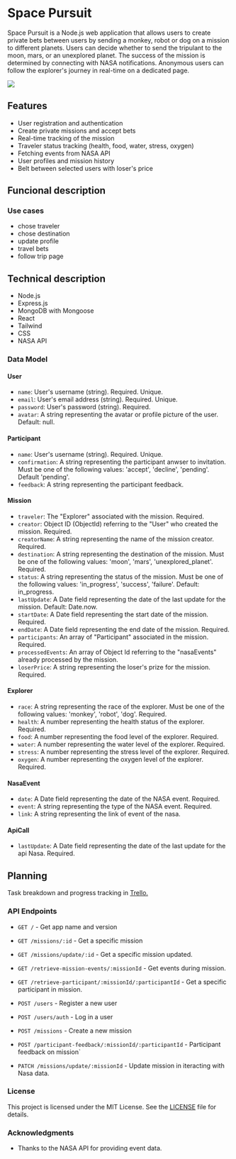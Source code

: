 # Space Pursuit

Space Pursuit is a Node.js web application that allows users to create private bets between users by sending a monkey, robot or dog on a mission to different planets. Users can decide whether to send the tripulant to the moon, mars, or an unexplored planet. The success of the mission is determined by connecting with NASA notifications. Anonymous users can follow the explorer's journey in real-time on a dedicated page.

![](https://cdn.dribbble.com/users/395680/screenshots/2149726/rocket-animation.gif)

## Features

- User registration and authentication
- Create private missions and accept bets
- Real-time tracking of the mission
- Traveler status tracking (health, food, water, stress, oxygen)
- Fetching events from NASA API
- User profiles and mission history
- Belt between selected users with loser's price

## Funcional description

### Use cases

- chose traveler
- chose destination
- update profile
- travel bets
- follow trip page

## Technical description

- Node.js
- Express.js
- MongoDB with Mongoose
- React
- Tailwind
- CSS
- NASA API

### Data Model

#### User

- `name`: User's username (string). Required. Unique.
- `email`: User's email address (string). Required. Unique.
- `password`: User's password (string). Required.
- `avatar`: A string representing the avatar or profile picture of the user. Default: null.

#### Participant

- `name`: User's username (string). Required. Unique.
- `confirmation`: A string representing the participant anwser to invitation. Must be one of the following values: 'accept', 'decline', 'pending'. Default 'pending'.
- `feedback`: A string representing the participant feedback.

#### Mission

- `traveler`: The "Explorer" associated with the mission. Required.
- `creator`: Object ID (ObjectId) referring to the "User" who created the mission. Required.
- `creatorName`: A string representing the name of the mission creator. Required.
- `destination`: A string representing the destination of the mission. Must be one of the following values: 'moon', 'mars', 'unexplored_planet'. Required.
- `status`: A string representing the status of the mission. Must be one of the following values: 'in_progress', 'success', 'failure'. Default: in_progress.
- `lastUpdate`: A Date field representing the date of the last update for the mission. Default: Date.now.
- `startDate`: A Date field representing the start date of the mission. Required.
- `endDate`: A Date field representing the end date of the mission. Required.
- `participants`: An array of "Participant" associated in the mission. Required.
- `processedEvents`: An array of Object Id referring to the "nasaEvents" already processed by the mission.
- `loserPrice`: A string representing the loser's prize for the mission. Required.

#### Explorer

- `race`: A string representing the race of the explorer. Must be one of the following values: 'monkey', 'robot', 'dog'. Required.
- `health`: A number representing the health status of the explorer. Required.
- `food`: A number representing the food level of the explorer. Required.
- `water`: A number representing the water level of the explorer. Required.
- `stress`: A number representing the stress level of the explorer. Required.
- `oxygen`: A number representing the oxygen level of the explorer. Required.

#### NasaEvent

- `date`: A Date field representing the date of the NASA event. Required.
- `event`: A string representing the type of the NASA event. Required.
- `link`: A string representing the link of event of the nasa.

#### ApiCall

- `lastUpdate`: A Date field representing the date of the last update for the api Nasa. Required.

## Planning

Task breakdown and progress tracking in [Trello.](https://trello.com/b/CmBbNAni/space-pursuit)

### API Endpoints

- `GET /` - Get app name and version
- `GET /missions/:id` - Get a specific mission
- `GET /missions/update/:id` - Get a specific mission updated.
- `GET /retrieve-mission-events/:missionId` - Get events during mission.
- `GET /retrieve-participant/:missionId/:participantId` - Get a specific participant in mission.

- `POST /users` - Register a new user
- `POST /users/auth` - Log in a user
- `POST /missions` - Create a new mission
- `POST /participant-feedback/:missionId/:participantId` - Participant feedback on mission`

- `PATCH /missions/update/:missionId` - Update mission in iteracting with Nasa data.

### License

This project is licensed under the MIT License. See the [LICENSE](LICENSE) file for details.

### Acknowledgments

- Thanks to the NASA API for providing event data.
